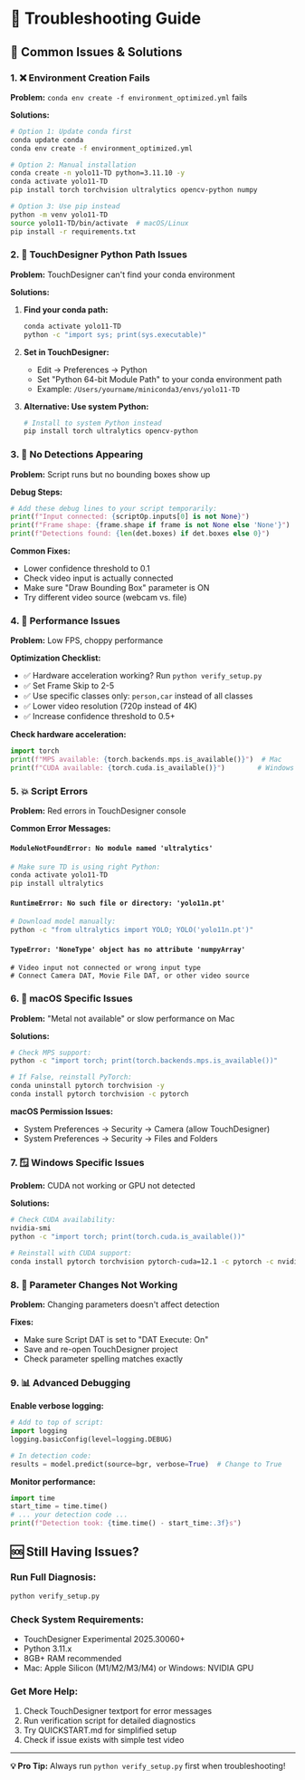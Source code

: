 # 🔧 Troubleshooting Guide

## 🚨 Common Issues & Solutions

### 1. ❌ Environment Creation Fails

**Problem:** `conda env create -f environment_optimized.yml` fails

**Solutions:**
```bash
# Option 1: Update conda first
conda update conda
conda env create -f environment_optimized.yml

# Option 2: Manual installation
conda create -n yolo11-TD python=3.11.10 -y
conda activate yolo11-TD
pip install torch torchvision ultralytics opencv-python numpy

# Option 3: Use pip instead
python -m venv yolo11-TD
source yolo11-TD/bin/activate  # macOS/Linux
pip install -r requirements.txt
```

### 2. 🐍 TouchDesigner Python Path Issues

**Problem:** TouchDesigner can't find your conda environment

**Solutions:**
1. **Find your conda path:**
   ```bash
   conda activate yolo11-TD
   python -c "import sys; print(sys.executable)"
   ```

2. **Set in TouchDesigner:**
   - Edit → Preferences → Python
   - Set "Python 64-bit Module Path" to your conda environment path
   - Example: `/Users/yourname/miniconda3/envs/yolo11-TD`

3. **Alternative: Use system Python:**
   ```bash
   # Install to system Python instead
   pip install torch ultralytics opencv-python
   ```

### 3. 🚫 No Detections Appearing

**Problem:** Script runs but no bounding boxes show up

**Debug Steps:**
```python
# Add these debug lines to your script temporarily:
print(f"Input connected: {scriptOp.inputs[0] is not None}")
print(f"Frame shape: {frame.shape if frame is not None else 'None'}")
print(f"Detections found: {len(det.boxes) if det.boxes else 0}")
```

**Common Fixes:**
- Lower confidence threshold to 0.1
- Check video input is actually connected
- Make sure "Draw Bounding Box" parameter is ON
- Try different video source (webcam vs. file)

### 4. 🐢 Performance Issues

**Problem:** Low FPS, choppy performance

**Optimization Checklist:**
- ✅ Hardware acceleration working? Run `python verify_setup.py`
- ✅ Set Frame Skip to 2-5
- ✅ Use specific classes only: `person,car` instead of all classes
- ✅ Lower video resolution (720p instead of 4K)
- ✅ Increase confidence threshold to 0.5+

**Check hardware acceleration:**
```python
import torch
print(f"MPS available: {torch.backends.mps.is_available()}")  # Mac
print(f"CUDA available: {torch.cuda.is_available()}")        # Windows
```

### 5. 💥 Script Errors

**Problem:** Red errors in TouchDesigner console

**Common Error Messages:**

#### `ModuleNotFoundError: No module named 'ultralytics'`
```bash
# Make sure TD is using right Python:
conda activate yolo11-TD
pip install ultralytics
```

#### `RuntimeError: No such file or directory: 'yolo11n.pt'`
```bash
# Download model manually:
python -c "from ultralytics import YOLO; YOLO('yolo11n.pt')"
```

#### `TypeError: 'NoneType' object has no attribute 'numpyArray'`
```
# Video input not connected or wrong input type
# Connect Camera DAT, Movie File DAT, or other video source
```

### 6. 🍎 macOS Specific Issues

**Problem:** "Metal not available" or slow performance on Mac

**Solutions:**
```bash
# Check MPS support:
python -c "import torch; print(torch.backends.mps.is_available())"

# If False, reinstall PyTorch:
conda uninstall pytorch torchvision -y
conda install pytorch torchvision -c pytorch
```

**macOS Permission Issues:**
- System Preferences → Security → Camera (allow TouchDesigner)
- System Preferences → Security → Files and Folders

### 7. 🪟 Windows Specific Issues

**Problem:** CUDA not working or GPU not detected

**Solutions:**
```bash
# Check CUDA availability:
nvidia-smi
python -c "import torch; print(torch.cuda.is_available())"

# Reinstall with CUDA support:
conda install pytorch torchvision pytorch-cuda=12.1 -c pytorch -c nvidia
```

### 8. 🔄 Parameter Changes Not Working

**Problem:** Changing parameters doesn't affect detection

**Fixes:**
- Make sure Script DAT is set to "DAT Execute: On"
- Save and re-open TouchDesigner project
- Check parameter spelling matches exactly

### 9. 📊 Advanced Debugging

**Enable verbose logging:**
```python
# Add to top of script:
import logging
logging.basicConfig(level=logging.DEBUG)

# In detection code:
results = model.predict(source=bgr, verbose=True)  # Change to True
```

**Monitor performance:**
```python
import time
start_time = time.time()
# ... your detection code ...
print(f"Detection took: {time.time() - start_time:.3f}s")
```

## 🆘 Still Having Issues?

### Run Full Diagnosis:
```bash
python verify_setup.py
```

### Check System Requirements:
- TouchDesigner Experimental 2025.30060+
- Python 3.11.x
- 8GB+ RAM recommended
- Mac: Apple Silicon (M1/M2/M3/M4) or Windows: NVIDIA GPU

### Get More Help:
1. Check TouchDesigner textport for error messages
2. Run verification script for detailed diagnostics
3. Try QUICKSTART.md for simplified setup
4. Check if issue exists with simple test video

---

**💡 Pro Tip:** Always run `python verify_setup.py` first when troubleshooting!
